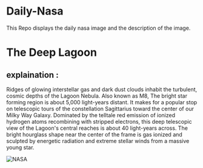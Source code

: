 # Daily-Nasa

This Repo displays the daily nasa image and the description of the image.

<!--NASA-->
# The Deep Lagoon
## explaination :

Ridges of glowing interstellar gas and dark dust clouds inhabit the turbulent, cosmic depths of the Lagoon Nebula. Also known as M8, The bright star forming region is about 5,000 light-years distant. It makes for a popular stop on telescopic tours of the constellation Sagittarius toward the center of our Milky Way Galaxy. Dominated by the telltale red emission of ionized hydrogen atoms recombining with stripped electrons, this deep telescopic view of the Lagoon's central reaches is about 40 light-years across. The bright hourglass shape near the center of the frame is gas ionized and sculpted by energetic radiation and extreme stellar winds from a massive young star.

![NASA](https://apod.nasa.gov/apod/image/2309/M8-Mos-SL10-DCPrgb-st-154-cC-cr1024.jpg)
<!--/NASA-->